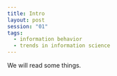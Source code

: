 ```yaml
---
title: Intro
layout: post
session: "01"
tags: 
  - information behavior
  - trends in information science
---
```


We will read some things. 

<excerpt/>


